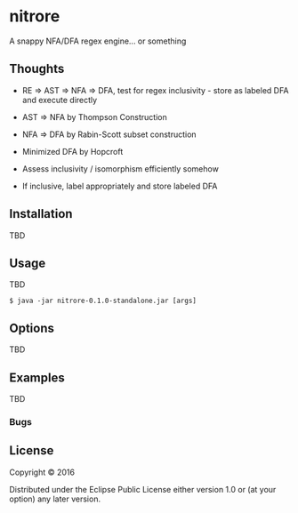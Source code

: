 # nitrore

A snappy NFA/DFA regex engine... or something

## Thoughts

+ RE => AST => NFA => DFA, test for regex inclusivity - store as labeled DFA and execute directly

+ AST => NFA by Thompson Construction

+ NFA => DFA by Rabin-Scott subset construction

+ Minimized DFA by Hopcroft

+ Assess inclusivity / isomorphism efficiently somehow

+ If inclusive, label appropriately and store labeled DFA

## Installation

TBD

## Usage

TBD

    $ java -jar nitrore-0.1.0-standalone.jar [args]

## Options

TBD

## Examples

TBD

### Bugs


## License

Copyright © 2016

Distributed under the Eclipse Public License either version 1.0 or (at
your option) any later version.

